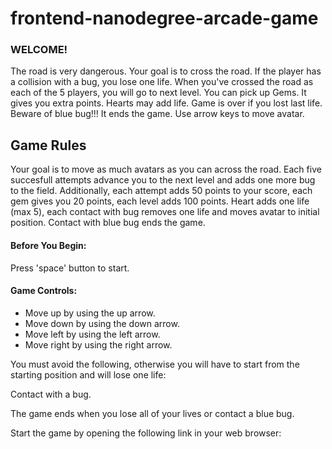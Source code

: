 frontend-nanodegree-arcade-game
===============================

<h3>WELCOME!</h3>
<p>The road is very dangerous. Your goal is to cross the road.
If the player has a collision with a bug, you lose one life. 
When you've crossed the road as each of the 5 players,
you will go to next level. 
You can pick up Gems. It gives you extra points.
Hearts may add life.
Game is over if you lost last life.
Beware of blue bug!!! It ends the game.
Use arrow keys to move avatar.</p>

<h2>Game Rules</h2>

<p>Your goal is to move as much avatars as you can across the road. Each five succesfull attempts advance you to the next level and adds one more bug to the field.
Additionally, each attempt adds 50 points to your score, each gem gives you 20 points, each level adds 100 points.
Heart adds one life (max 5), each contact with bug removes one life and moves avatar to initial position.
Contact with blue bug ends the game.</p>

<h4>Before You Begin:</h4>

<p>Press 'space' button to start.</p>

<h4>Game Controls:</h4>
<ul>
<li>Move up by using the up arrow.</li>
<li>Move down by using the down arrow.</li>
<li>Move left by using the left arrow.</li>
<li>Move right by using the right arrow.</li>
</ul>

<p>You must avoid the following, otherwise you will have to start from the starting position and will lose one life:</p>

<p>Contact with a bug.</p>

<p>The game ends when you lose all of your lives or contact a blue bug.</p>

<p>Start the game by opening the following link in your web browser:</p>
<a href="http://tatianash.github.io/frontend-nanodegree-arcade-game/"></a>

